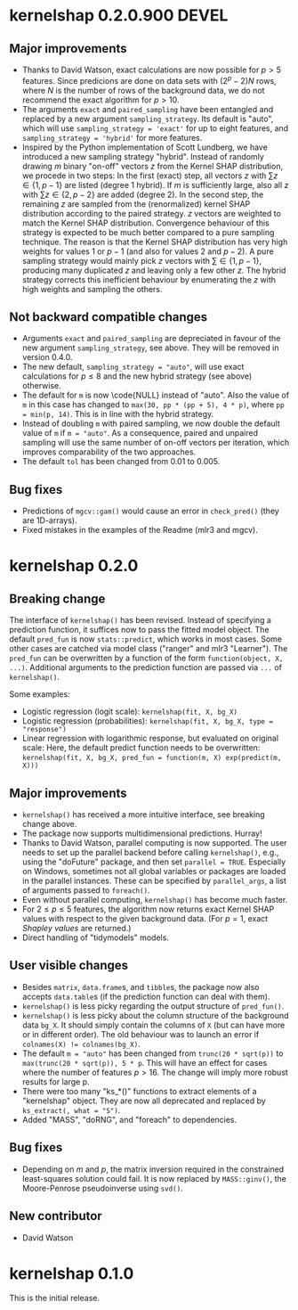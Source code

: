 # kernelshap 0.2.0.900 DEVEL

## Major improvements

- Thanks to David Watson, exact calculations are now possible for $p>5$ features. Since predicions are done on data sets with $(2^p-2)N$ rows, where $N$ is the number of rows of the background data, we do not recommend the exact algorithm for $p > 10$.
- The arguments `exact` and `paired_sampling` have been entangled and replaced by a new argument `sampling_strategy`. Its default is "auto", which will use `sampling_strategy = 'exact'` for up to eight features, and `sampling_strategy = 'hybrid'` for more features.
- Inspired by the Python implementation of Scott Lundberg, we have introduced a new sampling strategy "hybrid". Instead of randomly drawing $m$ binary "on-off" vectors $z$ from the Kernel SHAP distribution, we procede in two steps: In the first (exact) step, all vectors $z$ with $\sum z \in \{1, p-1\}$ are listed (degree 1 hybrid). If $m$ is sufficiently large, also all $z$ with $\sum z \in \{2, p-2\}$ are added (degree 2). In the second step, the remaining $z$ are sampled from the (renormalized) kernel SHAP distribution according to the paired strategy. $z$ vectors are weighted to match the Kernel SHAP distribution. Convergence behaviour of this strategy is expected to be much better compared to a pure sampling technique. The reason is that the Kernel SHAP distribution has very high weights for values $1$ or $p-1$ (and also for values $2$ and $p-2$). A pure sampling strategy would mainly pick $z$ vectors with $\sum \in \{1, p-1\}$, producing many duplicated $z$ and leaving only a few other $z$. The hybrid strategy corrects this inefficient behaviour by enumerating the $z$ with high weights and sampling the others.

## Not backward compatible changes

- Arguments `exact` and `paired_sampling` are depreciated in favour of the new argument `sampling_strategy`, see above. They will be removed in version 0.4.0.
- The new default, `sampling_strategy = "auto"`, will use exact calculations for $p \le 8$ and the new hybrid strategy (see above) otherwise.
- The default for `m` is now \code{NULL} instead of "auto". Also the value of `m` in this case has changed to `max(30, pp * (pp + 5), 4 * p)`, where `pp = min(p, 14)`. This is in line with the hybrid strategy.
- Instead of doubling `m` with paired sampling, we now double the default value of `m` if `m = "auto"`. As a consequence, paired and unpaired sampling will use the same number of on-off vectors per iteration, which improves comparability of the two approaches.
- The default `tol` has been changed from 0.01 to 0.005.

## Bug fixes

- Predictions of `mgcv::gam()` would cause an error in `check_pred()` (they are 1D-arrays).
- Fixed mistakes in the examples of the Readme (mlr3 and mgcv).

# kernelshap 0.2.0

## Breaking change

The interface of `kernelshap()` has been revised. Instead of specifying a prediction function, it suffices now to pass the fitted model object. The default `pred_fun` is now `stats::predict`, which works in most cases. Some other cases are catched via model class ("ranger" and mlr3 "Learner"). The `pred_fun` can be overwritten by a function of the form `function(object, X, ...)`. Additional arguments to the prediction function are passed via `...` of `kernelshap()`.

Some examples:

- Logistic regression (logit scale): `kernelshap(fit, X, bg_X)`
- Logistic regression (probabilities): `kernelshap(fit, X, bg_X, type = "response")`
- Linear regression with logarithmic response, but evaluated on original scale: Here, the default predict function needs to be overwritten: `kernelshap(fit, X, bg_X, pred_fun = function(m, X) exp(predict(m, X)))`

## Major improvements

- `kernelshap()` has received a more intuitive interface, see breaking change above.
- The package now supports multidimensional predictions. Hurray!
- Thanks to David Watson, parallel computing is now supported. The user needs to set up the parallel backend before calling `kernelshap()`, e.g., using the "doFuture" package, and then set `parallel = TRUE`. Especially on Windows, sometimes not all global variables or packages are loaded in the parallel instances. These can be specified by `parallel_args`, a list of arguments passed to `foreach()`.
- Even without parallel computing, `kernelshap()` has become much faster.
- For $2 \le p \le 5$ features, the algorithm now returns exact Kernel SHAP values with respect to the given background data. (For $p = 1$, exact *Shapley values* are returned.)
- Direct handling of "tidymodels" models.

## User visible changes

- Besides `matrix`, `data.frame`s, and `tibble`s, the package now also accepts `data.table`s (if the prediction function can deal with them).
- `kernelshap()` is less picky regarding the output structure of `pred_fun()`.
- `kernelshap()` is less picky about the column structure of the background data `bg_X`. It should simply contain the columns of `X` (but can have more or in different order). The old behaviour was to launch an error if `colnames(X) != colnames(bg_X)`.
- The default `m = "auto"` has been changed from `trunc(20 * sqrt(p))` to `max(trunc(20 * sqrt(p)), 5 * p`. This will have an effect for cases where the number of features $p > 16$. The change will imply more robust results for large p.
- There were too many "ks_*()" functions to extract elements of a "kernelshap" object. They are now all deprecated and replaced by `ks_extract(, what = "S")`.
- Added "MASS", "doRNG", and "foreach" to dependencies.

## Bug fixes

- Depending on $m$ and $p$, the matrix inversion required in the constrained least-squares solution could fail. It is now replaced by `MASS::ginv()`, the Moore-Penrose pseudoinverse using `svd()`.

## New contributor

- David Watson

# kernelshap 0.1.0

This is the initial release.
